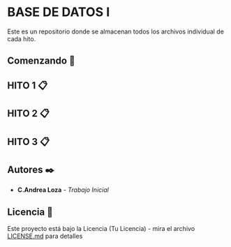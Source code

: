 # BASE DE DATOS I

Este es un repositorio donde se almacenan todos los archivos individual de cada hito.

## Comenzando 🚀

## HITO 1 📋

## HITO 2 📋

## HITO 3 📋


## Autores ✒️


* **C.Andrea Loza** - *Trabajo Inicial*

## Licencia 📄

Este proyecto está bajo la Licencia (Tu Licencia) - mira el archivo [LICENSE.md](LICENSE.md) para detalles

